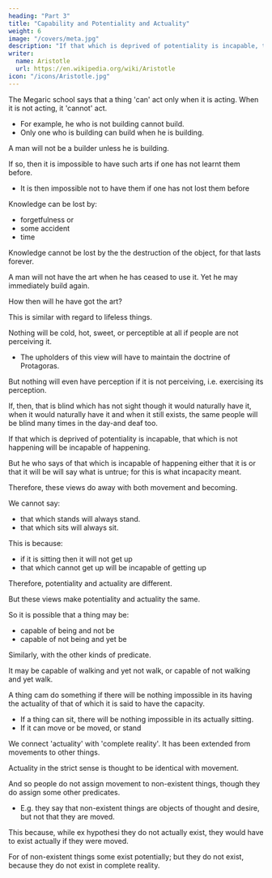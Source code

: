 ```yaml
---
heading: "Part 3"
title: "Capability and Potentiality and Actuality"
weight: 6
image: "/covers/meta.jpg"
description: "If that which is deprived of potentiality is incapable, that which is not happening will be incapable of happening"
writer:
  name: Aristotle 
  url: https://en.wikipedia.org/wiki/Aristotle
icon: "/icons/Aristotle.jpg"
---
```




The Megaric school says that a thing 'can' act only when it is acting. When it is not acting, it 'cannot' act. 
- For example, he who is not building cannot build.
- Only one who is building can build when he is building. 

A man will not be a builder unless he is building. 

If so, then it is impossible to have such arts if one has not learnt them before.
- It is then impossible not to have them if one has not lost them before 

Knowledge can be lost by:
- forgetfulness or
- some accident 
- time

Knowledge cannot be lost by the the destruction of the object, for that lasts forever.

A man will not have the art when he has ceased to use it. Yet he may immediately build again.

How then will he have got the art?

This is similar with regard to lifeless things.

Nothing will be cold, hot, sweet, or perceptible at all if people are not perceiving it.
- The upholders of this view will have to maintain the doctrine of Protagoras. 


But nothing will even have perception if it is not perceiving, i.e. exercising its perception.

If, then, that is blind which has not sight though it would naturally have it, when it would naturally have it and when it still exists, the same people will be blind many times in the day-and deaf too.

If that which is deprived of potentiality is incapable, that which is not happening will be incapable of happening. 

But he who says of that which is incapable of happening either that it is or that it will be will say what is untrue; for this is what incapacity meant. 

Therefore, these views do away with both movement and becoming. 

We cannot say:
- that which stands will always stand.
- that which sits will always sit.

This is because:
- if it is sitting then it will not get up
- that which cannot get up will be incapable of getting up

Therefore, potentiality and actuality are different.

But these views make potentiality and actuality the same.

 <!-- and so it is no small thing they are seeking to annihilate),  -->

So it is possible that a thing may be:
- capable of being and not be
- capable of not being and yet be

Similarly, with the other kinds of predicate.

It may be capable of walking and yet not walk, or capable of not walking and yet walk.

A thing cam do something if there will be nothing impossible in its having the actuality of that of which it is said to have the capacity. 
- If a thing can sit, there will be nothing impossible in its actually sitting. 
- If it can move or be moved, or stand

We connect 'actuality' with 'complete reality'. It has been extended from movements to other things. 

Actuality in the strict sense is thought to be identical with movement.

And so people do not assign movement to non-existent things, though they do assign some other predicates. 
- E.g. they say that non-existent things are objects of thought and desire, but not that they are moved.

This because, while ex hypothesi they do not actually exist, they would have to exist actually if they were moved. 

For of non-existent things some exist potentially; but they do not exist, because they do not exist in complete reality.
